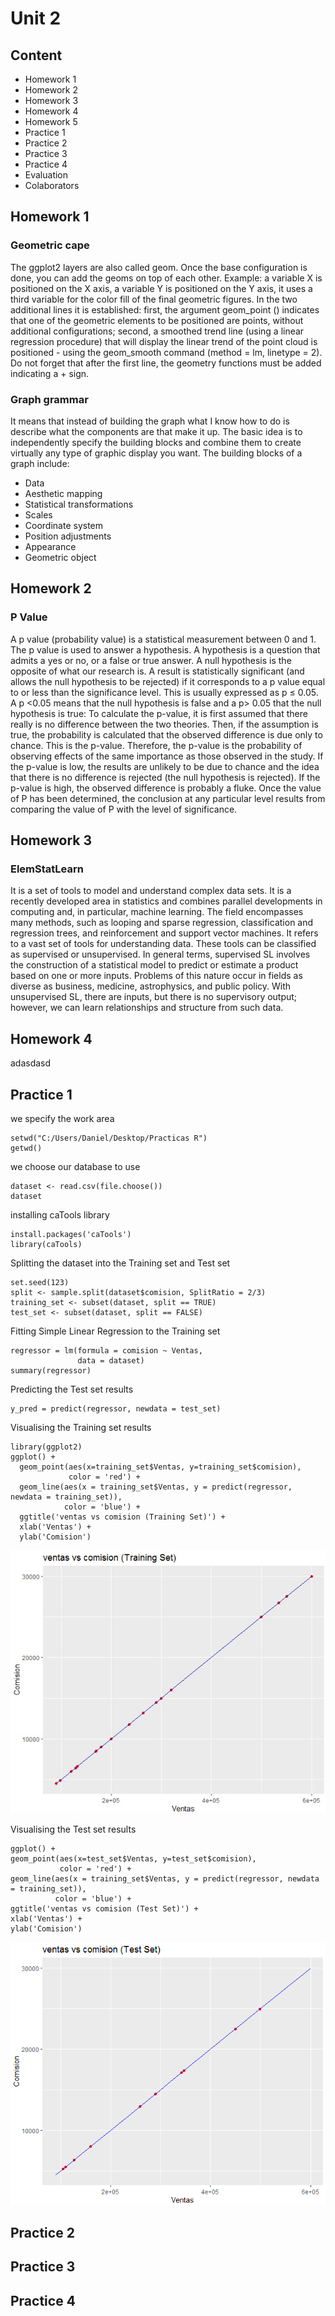 # Unit 2

## Content


- Homework 1
- Homework 2
- Homework 3
- Homework 4
- Homework 5
- Practice 1
- Practice 2
- Practice 3
- Practice 4
- Evaluation
- Colaborators


## Homework 1 
### Geometric cape
The ggplot2 layers are also called geom. Once the base configuration is done, you can add the geoms on top of each other. Example: a variable X is positioned on the X axis, a variable Y is positioned on the Y axis, it uses a third variable for the color fill of the final geometric figures. In the two additional lines it is established: first, the argument geom_point () indicates that one of the geometric elements to be positioned are points, without additional configurations; second, a smoothed trend line (using a linear regression procedure) that will display the linear trend of the point cloud is positioned - using the geom_smooth command (method = lm, linetype = 2). Do not forget that after the first line, the geometry functions must be added indicating a + sign.

### Graph grammar
It means that instead of building the graph what I know how to do is describe what the components are that make it up. The basic idea is to independently specify the building blocks and combine them to create virtually any type of graphic display you want. The building blocks of a graph include:
- Data 
- Aesthetic mapping 
- Statistical transformations 
- Scales 
- Coordinate system
- Position adjustments 
- Appearance 
- Geometric object

## Homework 2
### P Value
A p value (probability value) is a statistical measurement between 0 and 1. The p value is used to answer a hypothesis. A hypothesis is a question that admits a yes or no, or a false or true answer.
A null hypothesis is the opposite of what our research is. A result is statistically significant (and allows the null hypothesis to be rejected) if it corresponds to a p value equal to or less than the significance level. This is usually expressed as p ≤ 0.05. A p <0.05 means that the null hypothesis is false and a p> 0.05 that the null hypothesis is true:
To calculate the p-value, it is first assumed that there really is no difference between the two theories. 
Then, if the assumption is true, the probability is calculated that the observed difference is due only to chance.
This is the p-value. Therefore, the p-value is the probability of observing effects of the same importance as those observed in the study.
If the p-value is low, the results are unlikely to be due to chance and the idea that there is no difference is rejected (the null hypothesis is rejected).
If the p-value is high, the observed difference is probably a fluke. Once the value of P has been determined, the conclusion at any particular level results from comparing the value of P with the level of significance.

## Homework 3
### ElemStatLearn
It is a set of tools to model and understand complex data sets. It is a recently developed area in statistics and combines parallel developments in computing and, in particular, machine learning. The field encompasses many methods, such as looping and sparse regression, classification and regression trees, and reinforcement and support vector machines. It refers to a vast set of tools for understanding data. These tools can be classified as supervised or unsupervised. In general terms, supervised SL involves the construction of a statistical model to predict or estimate a product based on one or more inputs. Problems of this nature occur in fields as diverse as business, medicine, astrophysics, and public policy. With unsupervised SL, there are inputs, but there is no supervisory output; however, we can learn relationships and structure from such data.

## Homework 4
adasdasd

## Practice 1

we specify the work area
```
setwd("C:/Users/Daniel/Desktop/Practicas R")
getwd()
```
we choose our database to use
```
dataset <- read.csv(file.choose())
dataset
```
installing caTools library
```
install.packages('caTools')
library(caTools)
```
Splitting the dataset into the Training set and Test set
```
set.seed(123)
split <- sample.split(dataset$comision, SplitRatio = 2/3)
training_set <- subset(dataset, split == TRUE)
test_set <- subset(dataset, split == FALSE)
```
Fitting Simple Linear Regression to the Training set
```
regressor = lm(formula = comision ~ Ventas,
               data = dataset)
summary(regressor)
```
Predicting the Test set results
```
y_pred = predict(regressor, newdata = test_set)
```
Visualising the Training set results
```
library(ggplot2)
ggplot() +
  geom_point(aes(x=training_set$Ventas, y=training_set$comision),
             color = 'red') +
  geom_line(aes(x = training_set$Ventas, y = predict(regressor, newdata = training_set)),
            color = 'blue') +
  ggtitle('ventas vs comision (Training Set)') +
  xlab('Ventas') +
  ylab('Comision')
  ```
 ![img](https://github.com/Drani04/Data-Mining/blob/Unit-2/Images/img1.png) 
  
  Visualising the Test set results
  ```
  ggplot() +
  geom_point(aes(x=test_set$Ventas, y=test_set$comision),
             color = 'red') +
  geom_line(aes(x = training_set$Ventas, y = predict(regressor, newdata = training_set)),
            color = 'blue') +
  ggtitle('ventas vs comision (Test Set)') +
  xlab('Ventas') +
  ylab('Comision')
  ```
  ![img](https://github.com/Drani04/Data-Mining/blob/Unit-2/Images/img2.png) 
## Practice 2

## Practice 3

## Practice 4
